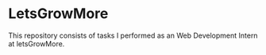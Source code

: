 # LetsGrowMore
This repository consists of tasks I performed as an Web Development Intern at letsGrowMore.

